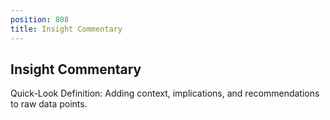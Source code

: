 ```yaml
---
position: 808
title: Insight Commentary
---
```


## Insight Commentary

Quick-Look Definition: Adding context, implications, and recommendations to raw data points.